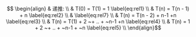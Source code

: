 
$$ \begin{align}
&  递推: \\
&  T(0) = T(1) = 1 \label{eq:rel1} \\
&  T(n) = T(n - 1) + n  \label{eq:rel2} \\
&   \label{eq:rel7} \\
&  T(n) = T(n - 2) + n-1 +n \label{eq:rel3} \\
&  T(n) = T(1) + 2 ~+ .. + ~n-1 +n \label{eq:rel4} \\
&  T(n) = 1 + 2 ~+ .. + ~n-1 + ~n \label{eq:rel5} \\
 \end{align}$$
 
  
 



